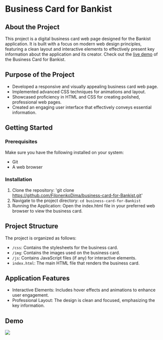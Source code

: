 # Business Card for Bankist

## About the Project
This project is a digital business card web page designed for the Bankist application. It is built with a focus on modern web design principles, featuring a clean layout and interactive elements to effectively present key information about the application and its creator.
Check out the [live demo](https://filonenkodima.github.io/business-card-for-Bankist/) of the Business Card for Bankist.

## Purpose of the Project
- Developed a responsive and visually appealing business card web page.
- Implemented advanced CSS techniques for animations and layout.
- Showcased proficiency in HTML and CSS for creating polished, professional web pages.
- Created an engaging user interface that effectively conveys essential information.

## Getting Started

### Prerequisites
Make sure you have the following installed on your system:
- Git
- A web browser

### Installation
1. Clone the repository:
'git clone https://github.com/FilonenkoDima/business-card-for-Bankist.git'
2. Navigate to the project directory:
`cd business-card-for-Bankist`
3. Running the Application: 
Open the index.html file in your preferred web browser to view the business card.

## Project Structure
The project is organized as follows:
- `/css`: Contains the stylesheets for the business card.
- `/img`: Contains the images used on the business card.
- `/js`: Contains JavaScript files (if any) for interactive elements.
- `index.html`: The main HTML file that renders the business card.

## Application Features
- Interactive Elements: Includes hover effects and animations to enhance user engagement.
- Professional Layout: The design is clean and focused, emphasizing the key information.

## Demo
 ![](https://github.com/FilonenkoDima/business-card-for-Bankist-/blob/main/demo.gif)
